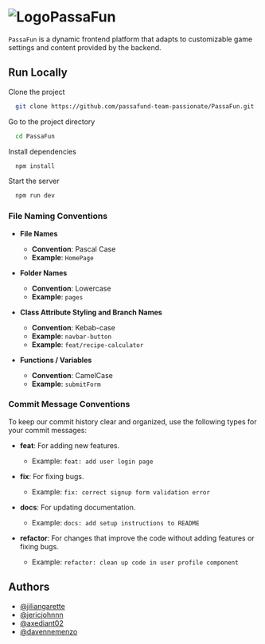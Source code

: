 
# ![Logo](public/images/logo.png)PassaFun

`PassaFun` is a dynamic frontend platform that adapts to customizable game settings and content provided by the backend.


## Run Locally

Clone the project

```bash
  git clone https://github.com/passafund-team-passionate/PassaFun.git
```

Go to the project directory

```bash
  cd PassaFun
```

Install dependencies

```bash
  npm install
```

Start the server

```bash
  npm run dev
```
### File Naming Conventions

- **File Names**
  - **Convention**: Pascal Case
  - **Example**: `HomePage`

- **Folder Names**
  - **Convention**: Lowercase
  - **Example**: `pages`

- **Class Attribute Styling and Branch Names**
  - **Convention**: Kebab-case
  - **Example**: `navbar-button`
  - **Example**: `feat/recipe-calculator`

- **Functions / Variables**
  - **Convention**: CamelCase
  - **Example**: `submitForm`

### Commit Message Conventions

To keep our commit history clear and organized, use the following types for your commit messages:

- **feat**: For adding new features.
  - Example: `feat: add user login page`

- **fix**: For fixing bugs.
  - Example: `fix: correct signup form validation error`

- **docs**: For updating documentation.
  - Example: `docs: add setup instructions to README`

- **refactor**: For changes that improve the code without adding features or fixing bugs.
  - Example: `refactor: clean up code in user profile component`

## Authors

- [@jiliangarette](https://www.github.com/jiliangarette)
- [@jericjohnnn](https://www.github.com/jericjohnnn)
- [@axediant02](https://www.github.com/axediant02)
- [@davennemenzo](https://www.github.com/davennemenzo)





